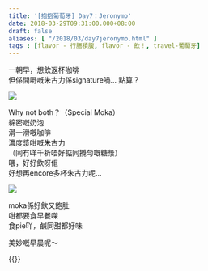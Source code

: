 ```yaml
---
title: '[抱抱葡萄牙] Day7：Jeronymo'
date: 2018-03-29T09:31:00.000+08:00
draft: false
aliases: [ "/2018/03/day7jeronymo.html" ]
tags : [flavor - 行膳積腹, flavor - 飲！, travel-葡萄牙]
---
```


一朝早，想飲返杯咖啡  
但係間嘢嘅朱古力係signature喎... 點算？  

![](/images/portugal7a.jpg)

Why not both？（Special Moka）  
綿密嘅奶泡  
滑一滑嘅咖啡  
濃度漿咁嘅朱古力  
（同冇咩千祈唔好掂同攪勻嘅糖漿）  
喂，好好飲呀佢  
好想再encore多杯朱古力呢...  

![](/images/portugal7a1.jpg)

moka係好飲又飽肚  
咁都要食早餐㗎  
食pie吖，鹹同甜都好味  
  
美妙嘅早晨呢～  
  
  

{{<portugal>}}  
